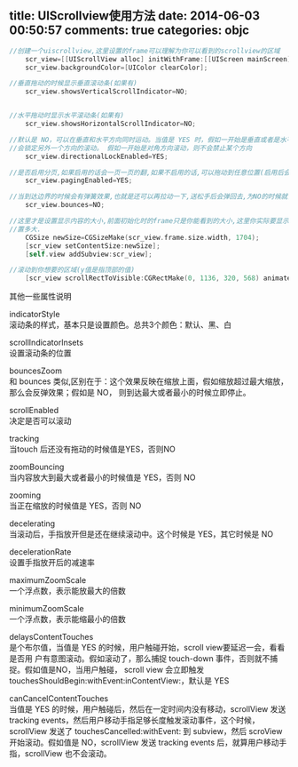 title: UIScrollview使用方法
date: 2014-06-03 00:50:57
comments: true
categories: objc
---
```objective-c code
//创建一个uiscrollview,这里设置的frame可以理解为你可以看到的scrollview的区域
    scr_view=[[UIScrollView alloc] initWithFrame:[[UIScreen mainScreen] bounds]];
    scr_view.backgroundColor=[UIColor clearColor];

//垂直拖动的时候显示垂直滚动条(如果有)
    scr_view.showsVerticalScrollIndicator=NO;


//水平拖动时显示水平滚动条(如果有)
    scr_view.showsHorizontalScrollIndicator=NO;

//默认是 NO，可以在垂直和水平方向同时运动。当值是 YES 时，假如一开始是垂直或者是水平运动，那么接下来
//会锁定另外一个方向的滚动。 假如一开始是对角方向滚动，则不会禁止某个方向
    scr_view.directionalLockEnabled=YES;

//是否启用分页,如果启用的话会一页一页的翻,如果不启用的话,可以拖动到任意位置(启用后会自动滚动到边界)
    scr_view.pagingEnabled=YES;

//当到达边界的时候会有弹簧效果,也就是还可以再拉动一下,送松手后会弹回去,为NO的时候就关闭这个效果
    scr_view.bounces=NO;

//这里才是设置显示内容的大小,前面初始化时的frame只是你能看到的大小,这里你实际要显示的内容有多大就设
//置多大.
    CGSize newSize=CGSizeMake(scr_view.frame.size.width, 1704);
    [scr_view setContentSize:newSize];
    [self.view addSubview:scr_view];

//滚动到你想要的区域(y值是指顶部的值)
    [scr_view scrollRectToVisible:CGRectMake(0, 1136, 320, 568) animated:NO];
```  

其他一些属性说明  

<!--more-->
  
indicatorStyle  
滚动条的样式，基本只是设置颜色。总共3个颜色：默认、黑、白  

scrollIndicatorInsets  
设置滚动条的位置  

bouncesZoom  
和 bounces 类似,区别在于：这个效果反映在缩放上面，假如缩放超过最大缩放，那么会反弹效果；假如是 NO，
则到达最大或者最小的时候立即停止。  

scrollEnabled  
决定是否可以滚动  

tracking  
当touch 后还没有拖动的时候值是YES，否则NO  

zoomBouncing  
当内容放大到最大或者最小的时候值是 YES，否则 NO  

zooming  
当正在缩放的时候值是 YES，否则 NO  

decelerating  
当滚动后，手指放开但是还在继续滚动中。这个时候是 YES，其它时候是 NO   

decelerationRate  
设置手指放开后的减速率  

maximumZoomScale  
一个浮点数，表示能放最大的倍数  

minimumZoomScale  
一个浮点数，表示能缩最小的倍数  

delaysContentTouches  
是个布尔值，当值是 YES 的时候，用户触碰开始，scroll view要延迟一会，看看是否用
户有意图滚动。假如滚动了，那么捕捉 touch-down 事件，否则就不捕捉。假如值是NO，当用户触碰， scroll
view 会立即触发 touchesShouldBegin:withEvent:inContentView:，默认是 YES  

canCancelContentTouches  
当值是 YES 的时候，用户触碰后，然后在一定时间内没有移动，scrollView 发送
tracking events，然后用户移动手指足够长度触发滚动事件，这个时候，scrollView 发送了
touchesCancelled:withEvent: 到 subview，然后 scroView 开始滚动。假如值是 NO，scrollView 发送
tracking events 后，就算用户移动手指，scrollView 也不会滚动。
